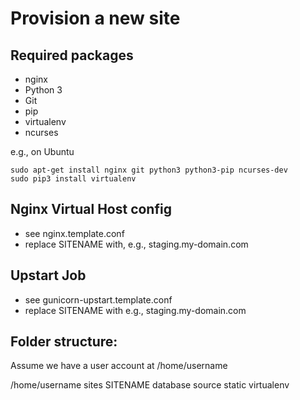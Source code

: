 Provision a new site
====================

## Required packages

* nginx
* Python 3
* Git
* pip
* virtualenv
* ncurses

e.g., on Ubuntu

    sudo apt-get install nginx git python3 python3-pip ncurses-dev
    sudo pip3 install virtualenv

## Nginx Virtual Host config

* see nginx.template.conf
* replace SITENAME with, e.g., staging.my-domain.com

## Upstart Job

* see gunicorn-upstart.template.conf
* replace SITENAME with e.g., staging.my-domain.com

## Folder structure:
Assume we have a user account at /home/username

/home/username
    sites
        SITENAME
            database
            source
	    static
	    virtualenv
